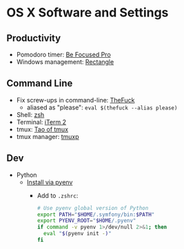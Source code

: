 # OS X Software and Settings

## Productivity

* Pomodoro timer: [Be Focused Pro](https://apps.apple.com/us/app/be-focused-pro-focus-timer/id961632517)
* Windows management: [Rectangle](https://rectangleapp.com/)

## Command Line

* Fix screw-ups in command-line: [TheFuck](https://github.com/nvbn/thefuck)
  * aliased as "please": `eval $(thefuck --alias please)`
* Shell: [zsh](../CommandLine/zsh.md)
* Terminal: [iTerm 2](https://www.iterm2.com/)
* tmux: [Tao of tmux](https://leanpub.com/the-tao-of-tmux/read)
* tmux manager: [tmuxp](http://tmuxp.git-pull.com/en/latest/about.html)

## Dev

* Python
  * [Install via pyenv](https://opensource.com/article/19/5/python-3-default-mac#what-to-do)
    * Add to `.zshrc`:

      ```zsh
      # Use pyenv global version of Python
      export PATH="$HOME/.symfony/bin:$PATH"
      export PYENV_ROOT="$HOME/.pyenv"
      if command -v pyenv 1>/dev/null 2>&1; then
        eval "$(pyenv init -)"
      fi
      ```
